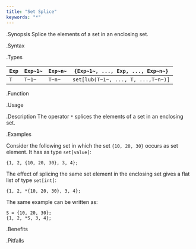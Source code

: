 ```yaml
---
title: "Set Splice"
keywords: "*"
---
```


.Synopsis
Splice the elements of a set in an enclosing set.

.Syntax

.Types


|`Exp` | `Exp~1~`|  `Exp~n~` | `{Exp~1~, ..., Exp, ..., Exp~n~}`  |
| --- | --- | --- | --- |
|`T`   | `T~1~`  |  `T~n~`   | `set[lub(T~1~, ..., T, ...,T~n~)]`     |


.Function
       
.Usage

.Description
The operator `*` splices the elements of a set in an enclosing set.

.Examples

Consider the following set in which the set `{10, 20, 30}` occurs as set element. It has as type `set[value]`:
```rascal-shell,continue
{1, 2, {10, 20, 30}, 3, 4};
```
The effect of splicing the same set element in the enclosing set gives a flat list of type `set[int]`:
```rascal-shell,continue
{1, 2, *{10, 20, 30}, 3, 4};
```
The same example can be written as:
```rascal-shell,continue
S = {10, 20, 30};
{1, 2, *S, 3, 4};
```

.Benefits

.Pitfalls

